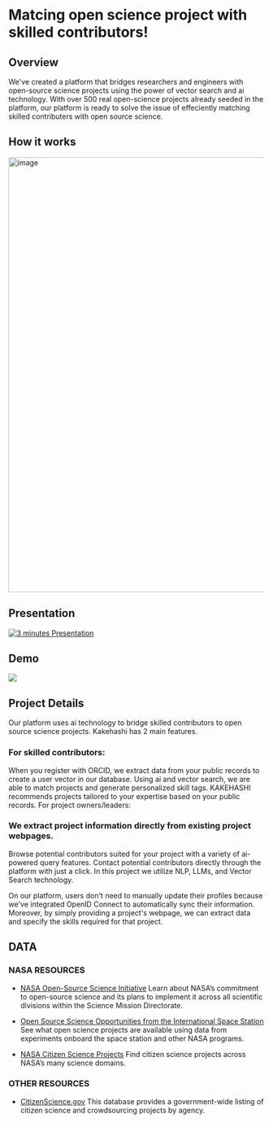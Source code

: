 # Matcing open science project with skilled contributors!

## Overview
We've created a platform that bridges researchers and engineers with open-source science projects using the power of vector search and ai technology. With over 500 real open-science projects already seeded in the platform, our platform is ready to solve the issue of effeciently matching skilled contributers with open source science.

## How it works
<img width="855" alt="image" src="https://github.com/Engineers-for-Science/.github/assets/76513865/7c886201-3e2d-4cff-bd1b-9cedf1da9752">

## Presentation
[![3 minutes Presentation](https://img.youtube.com/vi/qUXWmxhl3Ts/0.jpg)](https://www.youtube.com/watch?v=qUXWmxhl3Ts)

## Demo
[![](https://img.youtube.com/vi/XjXdjlamf6Y/0.jpg)](https://www.youtube.com/watch?v=XjXdjlamf6Y)

## Project Details
Our platform uses ai technology to bridge skilled contributors to open source science projects.
Kakehashi has 2 main features.

### For skilled contributors:
When you register with ORCID, we extract data from your public records to create a user vector in our database. Using ai and vector search, we are able to match projects and generate personalized skill tags.
KAKEHASHI recommends projects tailored to your expertise based on your public records.
For project owners/leaders:

### We extract project information directly from existing project webpages.
Browse potential contributors suited for your project with a variety of ai-powered query features.
Contact potential contributors directly through the platform with just a click.
In this project we utilize NLP, LLMs, and Vector Search technology.


On our platform, users don't need to manually update their profiles because we've integrated OpenID Connect to automatically sync their information. Moreover, by simply providing a project's webpage, we can extract data and specify the skills required for that project.

## DATA
### NASA RESOURCES
- [NASA Open-Source Science Initiative](https://science.nasa.gov/researchers/open-science/)
  Learn about NASA’s commitment to open-source science and its plans to implement it across all scientific divisions within the Science Mission Directorate.
  
- [Open Source Science Opportunities from the International Space Station](https://www.nasa.gov/missions/station/open-source-science-opportunities/)
  See what open science projects are available using data from experiments onboard the space station and other NASA programs.

- [NASA Citizen Science Projects](https://science.nasa.gov/citizen-science/)
  Find citizen science projects across NASA’s many science domains.
### OTHER RESOURCES
- [CitizenScience.gov](https://www.citizenscience.gov/#)
  This database provides a government-wide listing of citizen science and crowdsourcing projects by agency.
